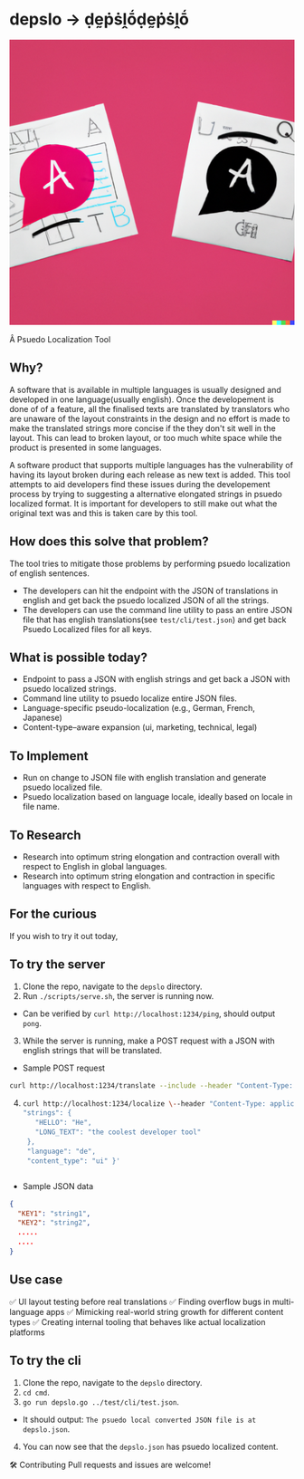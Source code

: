 # depslo -> ḍḛṗṡḽṓḍḛṗṡḽṓ
![Image representing depslo tool generated by dalle](./depslo.png?token=GHSAT0AAAAAACT5IQRUOL3K5OGSAW2Q7W6EZTVPDEQ)

Â Psuedo Localization Tool

## Why?
A software that is available in multiple languages is usually designed and developed in one language(usually english). Once the developement is done of of a feature, all the finalised texts are translated by translators who are unaware of the layout constraints in the design and no effort is made to make the translated strings more concise if the they don't sit well in the layout. This can lead to broken layout, or too much white space while the product is presented in some languages.

A software product that supports multiple languages has the vulnerability of having its layout broken during each release as new text is added. This tool attempts to aid developers find these issues during the developement process by trying to suggesting a alternative elongated strings in psuedo localized format. It is important for developers to still make out what the original text was and this is taken care by this tool.

## How does this solve that problem?
The tool tries to mitigate those problems by performing psuedo localization of english sentences.
- The developers can hit the endpoint with the JSON of translations in english and get back the psuedo localized JSON of all the strings.
- The developers can use the command line utility to pass an entire JSON file that has english translations(see `test/cli/test.json`) and get back Psuedo Localized files for all keys.

## What is possible today?
* Endpoint to pass a JSON with english strings and get back a JSON with psuedo localized strings.
* Command line utility to psuedo localize entire JSON files.
* Language-specific pseudo-localization (e.g., German, French, Japanese)
* Content-type–aware expansion (ui, marketing, technical, legal)

## To Implement
* Run on change to JSON file with english translation and generate psuedo localized file.
* Psuedo localization based on language locale, ideally based on locale in file name.

## To Research
* Research into optimum string elongation and contraction overall with respect to English in global languages.
* Research into optimum string elongation and contraction in specific languages with respect to English.

## For the curious
If you wish to try it out today,

To try the server
-----------------
1. Clone the repo, navigate to the `depslo` directory.
2. Run `./scripts/serve.sh`, the server is running now.
  - Can be verified by `curl http://localhost:1234/ping`, should output `pong`.
3. While the server is running, make a POST request with a JSON with english strings that will be translated.
  - Sample POST request
  ```bash
  curl http://localhost:1234/translate --include --header "Content-Type: application/json" --data '{"HELLO": "Hello, this is rakshith", "tITLE": "the coolest developer tool"}'
  ```
4. ```bash
   curl http://localhost:1234/localize \--header "Content-Type: application/json" \ --data '{
   "strings": {
      "HELLO": "He",
      "LONG_TEXT": "the coolest developer tool"
    },
    "language": "de",
    "content_type": "ui" }'
  ```
```
  - Sample JSON data
  ```json
  {
    "KEY1": "string1",
    "KEY2": "string2",
    .....
    ....
  }
  ```

## Use case
✅ UI layout testing before real translations
✅ Finding overflow bugs in multi-language apps
✅ Mimicking real-world string growth for different content types
✅ Creating internal tooling that behaves like actual localization platforms

To try the cli
--------------
1. Clone the repo, navigate to the `depslo` directory.
2. `cd cmd`.
3. `go run depslo.go ../test/cli/test.json`.
  - It should output: `The psuedo local converted JSON file is at depslo.json`.
4. You can now see that the `depslo.json` has psuedo localized content.

🛠️ Contributing
Pull requests and issues are welcome!
